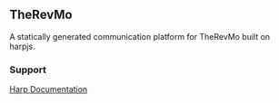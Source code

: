 ## TheRevMo

A statically generated communication platform for TheRevMo built on harpjs.

### Support
[Harp Documentation](http://harpjs.com/docs/)

